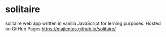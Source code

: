 # solitaire
 solitaire web app written in vanilla JavaScript for lerning purposes.
 Hosted on GitHub Pages https://majlentes.github.io/solitaire/
